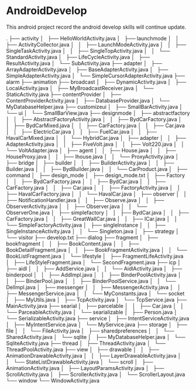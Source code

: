 # AndroidDevelop
This android project record the android develop skills will continue update.

.
├── activity
│   ├── HelloWorldActivity.java
│   ├── launchmode
│   │   ├── ActivityCollector.java
│   │   ├── LaunchModeActivity.java
│   │   ├── SingleTaskActivity.java
│   │   ├── SingleTopActivity.java
│   │   └── StandardActivity.java
│   ├── LifeCycleActivity.java
│   ├── ResultActivity.java
│   └── SubActivity.java
├── adapter
│   ├── ArrayAdapterActivity.java
│   ├── BaseAdapterActivity.java
│   ├── SimpleAdapterActivity.java
│   └── SimpleCursorAdapterActivity.java
├── alarm
├── animation
├── broadcast
│   ├── DynamicActivity.java
│   ├── LocalActivity.java
│   ├── MyBroadcastReceiver.java
│   └── StaticActivity.java
├── contentProvider
│   ├── ContentProviderActivity.java
│   ├── DatabaseProvider.java
│   └── MyDatabaseHelper.java
├── customizeui
│   ├── SmallBarActivity.java
│   └── ui
│       └── SmallBarView.java
├── designmode
│   ├── abstractfactory
│   │   ├── AbstractFactoryActivity.java
│   │   ├── BydCarFactory.java
│   │   ├── BydCarMixed.java
│   │   ├── CarFactory.java
│   │   ├── Car.java
│   │   ├── ElectricCar.java
│   │   ├── FuelCar.java
│   │   ├── HavalCarMixed.java
│   │   └── HybridCar.java
│   ├── adapter
│   │   ├── AdapterActivity.java
│   │   ├── FiveVolt.java
│   │   ├── Volt220.java
│   │   └── VoltAdapter.java
│   ├── agent
│   │   ├── House.java
│   │   ├── HouseProxy.java
│   │   ├── Ihouse.java
│   │   └── ProxyActivity.java
│   ├── bridge
│   ├── builder
│   │   ├── BuilderActivity.java
│   │   ├── Builder.java
│   │   ├── BydBuilder.java
│   │   └── CarProduct.java
│   ├── command
│   ├── design_mode
│   ├── design_mode.txt
│   ├── Factory
│   │   ├── BydCarFactory.java
│   │   ├── BydCar.java
│   │   ├── CarFactory.java
│   │   ├── Car.java
│   │   ├── FactoryActivity.java
│   │   ├── HavalCarFactory.java
│   │   └── HavalCar.java
│   ├── observer
│   │   ├── NotificationHandler.java
│   │   ├── Observe.java
│   │   ├── ObserverActivity.java
│   │   ├── Observer.java
│   │   └── ObserverOne.java
│   ├── simplefactory
│   │   ├── BydCar.java
│   │   ├── CarFactory.java
│   │   ├── GreatWallCar.java
│   │   ├── ICar.java
│   │   └── SimpleFactoryActivity.java
│   ├── singleInstance
│   │   ├── SingleInstanceActivity.java
│   │   └── Singleton.java
│   ├── strategy
│   └── visitor
├── develop.txt
├── dialog
├── fragment
│   ├── bookfragment
│   │   ├── BookContent.java
│   │   ├── BookDetailFragment.java
│   │   ├── BookFragmentActivity.java
│   │   └── BookListFragment.java
│   └── lifestyle
│       ├── FragmentLifeActivity.java
│       ├── LifeStyleFragment.java
│       └── SecondFragment.java
├── icp
│   ├── aidl
│   │   ├── AddService.java
│   │   └── AidlActivity.java
│   ├── binderpool
│   │   ├── AddImpl.java
│   │   ├── BinderPoolActivity.java
│   │   ├── BinderPool.java
│   │   ├── BinderPoolService.java
│   │   └── DelImpl.java
│   ├── messenger
│   │   ├── MessengerActivity.java
│   │   ├── MessengerService.java
│   │   └── MyConstants.java
│   └── socket
│       ├── MyUtils.java
│       ├── TcpActivity.java
│       └── TcpService.java
├── MainActivity.java
├── searial
│   ├── parcelable
│   │   ├── Car.java
│   │   └── ParceableActivity.java
│   └── searializable
│       ├── Person.java
│       └── SerializableActivity.java
├── service
│   ├── IntentServiceActivity.java
│   ├── MyIntentService.java
│   └── MyService.java
├── storage
│   ├── file
│   │   └── FileActivity.java
│   ├── sharedpreferences
│   │   └── SharedActivity.java
│   └── sqlite
│       ├── MyDatabaseHelper.java
│       └── SqliteActivity.java
├── thread
│   ├── ThreadActivity.java
│   └── ThreadPoolActivity.java
├── view
│   ├── drawable
│   │   ├── AnimationDrawableActivity.java
│   │   ├── LayerDrawableActivity.java
│   │   └── StateListDrawableActivity.java
│   └── scroll
│       ├── AnimationActivity.java
│       ├── LayoutParamsActivity.java
│       ├── ScrollActivity.java
│       ├── ScrollerActivity.java
│       └── ScrollerLayout.java
└── window
    └── WindowActivity.java


